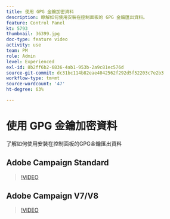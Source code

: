 ```yaml
---
title: 使用 GPG 金鑰加密資料
description: 瞭解如何使用安裝在控制面板的 GPG 金鑰匯出資料。
feature: Control Panel
kt: 5793
thumbnail: 36399.jpg
doc-type: feature video
activity: use
team: PM
role: Admin
level: Experienced
exl-id: 8b2ff6b2-6836-4ab1-953b-2a9c81ec576d
source-git-commit: dc31bc114b82eae4042562f292d5f52203c7e2b3
workflow-type: tm+mt
source-wordcount: '47'
ht-degree: 63%

---
```


# 使用 GPG 金鑰加密資料

了解如何使用安裝在控制面板的GPG金鑰匯出資料

## Adobe Campaign Standard

>[!VIDEO](https://video.tv.adobe.com/v/36380?quality=12)

## Adobe Campaign V7/V8

>[!VIDEO](https://video.tv.adobe.com/v/36399?quality=12)
